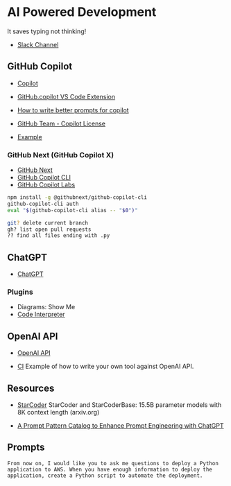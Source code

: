 # AI Powered Development

It saves typing not thinking!

* [Slack Channel](https://tibber.slack.com/archives/C05V3L5U8MQ)

## GitHub Copilot

* [Copilot](https://github.com/features/copilot)
* [GitHub.copilot VS Code Extension](https://marketplace.visualstudio.com/items?itemName=GitHub.copilot)
* [How to write better prompts for copilot](https://github.blog/2023-06-20-how-to-write-better-prompts-for-github-copilot/)
* [GitHub Team - Copilot License](https://github.com/orgs/tibber/teams/copilot-license)

* [Example](./copilot/example.py)

### GitHub Next (GitHub Copilot X)

* [GitHub Next](https://githubnext.com/)
* [GitHub Copilot CLI](https://www.npmjs.com/package/@githubnext/github-copilot-cli)
* [GitHub Copilot Labs](https://marketplace.visualstudio.com/items?itemName=GitHub.copilot-labs)

```bash
npm install -g @githubnext/github-copilot-cli
github-copilot-cli auth
eval "$(github-copilot-cli alias -- "$0")"
```

```bash
git? delete current branch
gh? list open pull requests
?? find all files ending with .py
```

## ChatGPT

* [ChatGPT](https://chat.openai.com/)

### Plugins
* Diagrams: Show Me
* [Code Interpreter](https://openai.com/blog/chatgpt-plugins#code-interpreter)


## OpenAI API

* [OpenAI API](https://platform.openai.com/docs/introduction)

* [CI](https://github.com/kaar/ci/)
Example of how to write your own tool against OpenAI API.

## Resources

* [StarCoder](https://arxiv.org/abs/2305.06161)
    StarCoder and StarCoderBase: 15.5B parameter models with 8K context length (arxiv.org)

* [A Prompt Pattern Catalog to Enhance Prompt Engineering with ChatGPT](https://arxiv.org/pdf/2302.11382.pdf)

## Prompts

```
From now on, I would like you to ask me questions to deploy a Python
application to AWS. When you have enough information to deploy the
application, create a Python script to automate the deployment.
```
